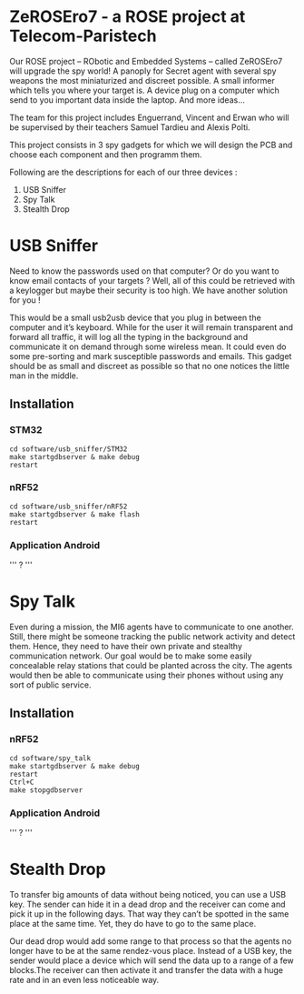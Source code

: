 # ZeROSEro7 - a ROSE project at Telecom-Paristech
Our ROSE project – RObotic and Embedded Systems – called ZeROSEro7 will upgrade the spy world! A panoply for Secret agent with several spy weapons the most miniaturized and discreet possible. A small informer which tells you where your target is. A device plug on a computer which send to you important data inside the laptop. And more ideas…

The team for this project includes Enguerrand, Vincent and Erwan who will be supervised by their teachers Samuel Tardieu and Alexis Polti.

This project consists in 3 spy gadgets for which we will design the PCB and choose each component and then programm them.

Following are the descriptions for each of our three devices :

1. USB Sniffer
2. Spy Talk
3. Stealth Drop

# USB Sniffer
Need to know the passwords used on that computer? Or do you want to know email contacts of your targets ? Well, all of this could be retrieved with a keylogger but maybe their security is too high. We have another solution for you !

This would be a small usb2usb device that you plug in between the computer and it’s keyboard. While for the user it will remain transparent and forward all traffic, it will log all the typing in the background and communicate it on demand through some wireless mean. It could even do some pre-sorting and mark susceptible passwords and emails. This gadget should be as small and discreet as possible so that no one notices the little man in the middle.

## Installation

### STM32
```
cd software/usb_sniffer/STM32
make startgdbserver & make debug
restart
```

### nRF52
```
cd software/usb_sniffer/nRF52
make startgdbserver & make flash
restart
```

### Application Android
'''
?
'''

# Spy Talk
Even during a mission, the MI6 agents have to communicate to one another. Still, there might be someone tracking the public network activity and detect them. Hence, they need to have their own private and stealthy communication network. Our goal would be to make some easily concealable relay stations that could be planted across the city. The agents would then be able to communicate using their phones without using any sort of public service.

## Installation

### nRF52
```
cd software/spy_talk
make startgdbserver & make debug
restart
Ctrl+C
make stopgdbserver
```

### Application Android
'''
?
'''


# Stealth Drop
To transfer big amounts of data without being noticed, you can use a USB key. The sender can hide it in a dead drop and the receiver can come and pick it up in the following days. That way they can’t be spotted in the same place at the same time. Yet, they do have to go to the same place.

Our dead drop would add some range to that process so that the agents no longer have to be at the same rendez-vous place. Instead of a USB key, the sender would place a device which will send the data up to a range of a few blocks.The receiver can then activate it and transfer the data with a huge rate and in an even less noticeable way.
